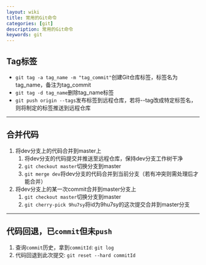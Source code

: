 ```yaml
---
layout: wiki
title: 常用的Git命令
categories: [git]
description: 常用的Git命令
keywords: git
---
```


## Tag标签
 - `git tag -a tag_name -m "tag_commit"`创建Git仓库标签，标签名为tag_name，备注为tag_commit
 - `git tag -d tag_name`删除tag_name标签
 - `git push origin --tags`发布标签到远程仓库，若将--tag改成特定标签名，则将制定的标签推送到远程仓库
 
 -----

## 合并代码
1. 将dev分支上的代码合并到master上
    1. 将dev分支的代码提交并推送至远程仓库，保持dev分支工作树干净
    2. `git checkout master`切换分支到master
    3. `git merge dev`将dev分支的代码合并到当前分支（若有冲突则需处理后才能合并）
2. 将dev分支上的某一次commit合并到master分支上
	1. `git checkout master`切换分支到master
	2. `git cherry-pick 9hu7sy`将id为9hu7sy的这次提交合并到master分支

-----

## 代码回退，已`commit`但未`push`
1. 查询`commit`历史，拿到`commitId`: `git log`
2. 代码回退到此次提交: `git reset --hard commitId`